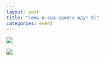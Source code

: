 ```yaml
---
layout: post
title: "Семь-и-ера одного ждут 8("
categories: event
---
```

![](https://pics.livejournal.com/quillcraft/pic/0013q5tc)

![](https://pics.livejournal.com/quillcraft/pic/0013rd10)